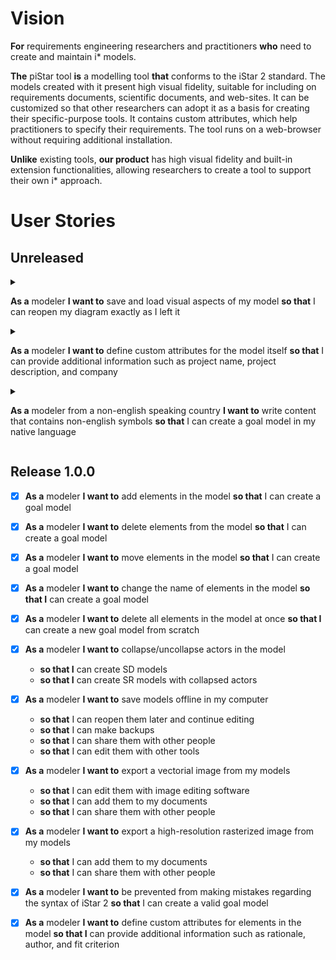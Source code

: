 # Vision
**For** requirements engineering researchers and practitioners
**who** need to create and maintain i* models.

**The** piStar tool
**is** a modelling tool
**that** conforms to the iStar 2 standard. The models created with it present high visual fidelity, suitable for including on requirements documents, scientific documents, and web-sites. It can be customized so that other researchers can adopt it as a basis for creating their specific-purpose tools. It contains custom attributes, which help practitioners to specify their requirements. The tool runs on a web-browser without requiring additional installation.

**Unlike** existing tools,
**our product** has high visual fidelity and built-in extension functionalities, allowing researchers to create a tool to support their own i* approach.   


# User Stories

## Unreleased

<details><summary>
  
**As a** modeler 
**I want to** save and load visual aspects of my model
**so that** I can reopen my diagram exactly as I left it</summary>
- Additional information:
  - Vertexes on links
  - Collapsed actors
</details>

<details><summary>
  
**As a** modeler 
**I want to** define custom attributes for the model itself 
 **so that** I can provide additional information such as project name, project description, and company</summary>
TBD
</details>

<details><summary>
  
**As a** modeler from a non-english speaking country
**I want to** write content that contains non-english symbols
**so that** I can create a goal model in my native language</summary>
- Examples:
  - المتطلبات الهندسية (Arabic)
  - 需求工程 (Chinese)
  - 要求工学 (Japanese)
  - Açafrão (Portuguese)
  - разработка требований (Russian)
  - ihtiyaç mühendisliği (Turkish)
- Tests:
  - Try in elements' name
  - Try in the content of a custom property
  - Try in the name of a custom property  
</details>


## Release 1.0.0
- [X] **As a** modeler
**I want to** add elements in the model
**so that** I can create a goal model

- [X] **As a** modeler
**I want to** delete elements from the model
**so that** I can create a goal model

- [X] **As a** modeler
**I want to** move elements in the model
**so that** I can create a goal model

- [X] **As a** modeler
**I want to** change the name of elements in the model
**so that I** can create a goal model

- [X] **As a** modeler
**I want to** delete all elements in the model at once
**so that I** can create a new goal model from scratch

- [X] **As a** modeler
**I want to** collapse/uncollapse actors in the model
  - **so that I** can create SD models
  - **so that I** can create SR models with collapsed actors

- [X] **As a** modeler
**I want to** save models offline in my computer
  - **so that** I can reopen them later and continue editing
  - **so that** I can make backups
  - **so that** I can share them with other people
  - **so that** I can edit them with other tools

- [X] **As a** modeler
  **I want to** export a vectorial image from my models
    - **so that** I can edit them with image editing software
    - **so that** I can add them to my documents
    - **so that** I can share them with other people

- [X] **As a** modeler
  **I want to** export a high-resolution rasterized image from my models
    - **so that** I can add them to my documents
    - **so that** I can share them with other people

- [X] **As a** modeler
**I want to** be prevented from making mistakes regarding the syntax of iStar 2
**so that** I can create a valid goal model

- [X] **As a** modeler
**I want to** define custom attributes for elements in the model
**so that I** can provide additional information such as rationale, author, and fit criterion
